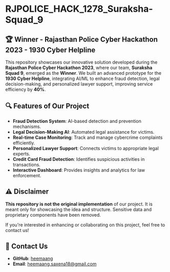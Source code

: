 # RJPOLICE_HACK_1278_Suraksha-Squad_9

## 🏆 Winner - Rajasthan Police Cyber Hackathon 2023 - 1930 Cyber Helpline

This repository showcases our innovative solution developed during the **Rajasthan Police Cyber Hackathon 2023**, where our team, **Suraksha Squad 9**, emerged as the **Winner**. We built an advanced prototype for the **1930 Cyber Helpline**, integrating AI/ML to enhance fraud detection, legal decision-making, and personalized lawyer support, improving service efficiency by **40%**.

## 🔍 Features of Our Project
- **Fraud Detection System**: AI-based detection and prevention mechanisms.
- **Legal Decision-Making AI**: Automated legal assistance for victims.
- **Real-time Case Monitoring**: Track and manage cybercrime complaints efficiently.
- **Personalized Lawyer Support**: Connects victims to appropriate legal experts.
- **Credit Card Fraud Detection**: Identifies suspicious activities in transactions.
- **Interactive Dashboard**: Provides insights and analytics for law enforcement.

## ⚠️ Disclaimer
**This repository is not the original implementation** of our project. It is meant only for showcasing the idea and structure. Sensitive data and proprietary components have been removed.

If you're interested in enhancing or collaborating on this project, feel free to contact us!

## 📩 Contact Us
- **GitHub**: [heemaang](https://github.com/heemaang)
- **Email**: heemaang.saxena18@gmail.com
